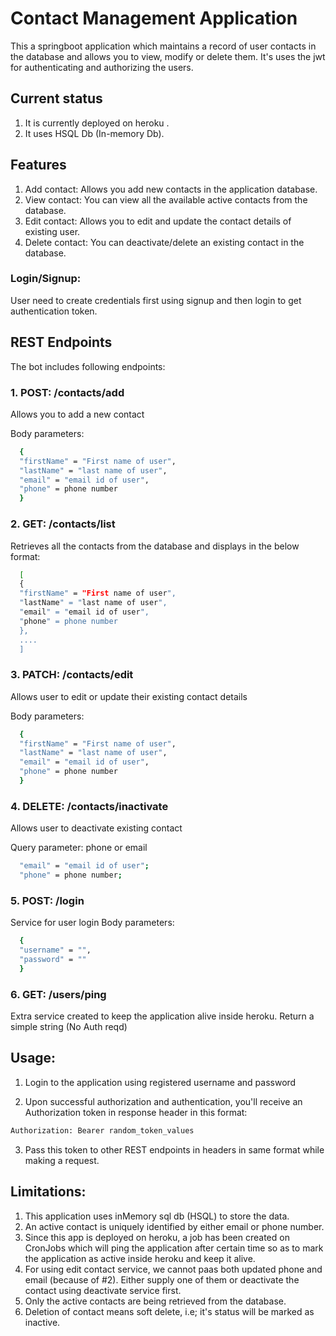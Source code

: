 # Contact Management Application
This a springboot application which maintains a record of user contacts in the database and allows you to view, modify or delete them. It's uses the jwt for authenticating and authorizing the users.

## Current status
1. It is currently deployed on heroku .
2. It uses HSQL Db (In-memory Db).

## Features
1. Add contact: Allows you add new contacts in the application database.
2. View contact: You can view all the available active contacts from the database.
3. Edit contact: Allows you to edit and update the contact details of existing user.
4. Delete contact: You can deactivate/delete an existing contact in the database.

### Login/Signup:
User need to create credentials first using signup and then login to get authentication token.

## REST Endpoints
The bot includes following endpoints:

 ### 1. POST: /contacts/add
Allows you to add a new contact

Body parameters:
```bash
  {
  "firstName" = "First name of user",
  "lastName" = "last name of user",
  "email" = "email id of user",
  "phone" = phone number
  }
```

### 2. GET: /contacts/list

Retrieves all the contacts from the database and displays in the below format:

```bash
  [
  {
  "firstName" = "First name of user",
  "lastName" = "last name of user",
  "email" = "email id of user",
  "phone" = phone number
  },
  ....
  ]
```

### 3. PATCH: /contacts/edit

Allows user to edit or update their existing contact details

Body parameters:
```bash
  {
  "firstName" = "First name of user",
  "lastName" = "last name of user",
  "email" = "email id of user",
  "phone" = phone number
  }
```

### 4. DELETE: /contacts/inactivate

Allows user to deactivate existing contact

Query parameter: phone or email
```bash
  "email" = "email id of user";
  "phone" = phone number;
```

### 5. POST: /login
Service for user login
Body parameters:
```bash
  {
  "username" = "",
  "password" = ""
  }
```

### 6. GET: /users/ping
Extra service created to keep the application alive inside heroku. Return a simple string (No Auth reqd)

## Usage:

1. Login to the application using registered username and password

2. Upon successful authorization and authentication, you'll receive an Authorization token in response header in this format:

```python
Authorization: Bearer random_token_values
```

3. Pass this token to other REST endpoints in headers in same format while making a request.

## Limitations:
1. This application uses inMemory sql db (HSQL) to store the data.
2. An active contact is uniquely identified by either email or phone number.
3. Since this app is deployed on heroku, a job has been created on CronJobs which will ping the application after certain time so as to mark the application as active inside heroku and keep it alive.
4. For using edit contact service, we cannot paas both updated phone and email (because of #2). Either supply one of them or deactivate the contact using deactivate service first.
5. Only the active contacts are being retrieved from the database.
6. Deletion of contact means soft delete, i.e; it's status will be marked as inactive.
